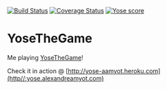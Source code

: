 [![Build Status](https://travis-ci.org/aamyot/yose.svg?branch=master)](https://travis-ci.org/aamyot/yose)
[![Coverage Status](https://coveralls.io/repos/aamyot/yose/badge.svg)](https://coveralls.io/r/aamyot/yose)
[![Yose score](http://yosethegame.com/players/aamyot/badge.svg)](http://yosethegame.com)

YoseTheGame
===========

Me playing [YoseTheGame](http://yosethegame.com)!

Check it in action @ [http://yose-aamyot.heroku.com](http//:yose.alexandreamyot.com)

